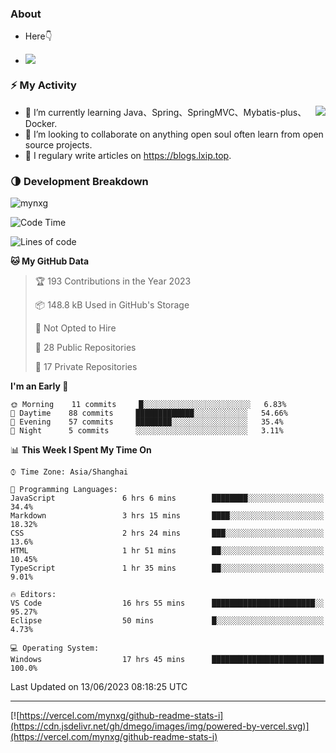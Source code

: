
### About

- Here👇

- ![](https://komarev.com/ghpvc/?username=mynxg&color=green)
<!-- - ![](https://visitor-badge.glitch.me/badge?page_id=mynxg.mynxg) -->

### ⚡️ My Activity

<img align="right" src="https://github-readme-stats-i.vercel.app/api?username=imnxg&show_icons=true&icon_color=1573B3&hide_title=true&text_color=718096&bg_color=00000000&hide_border=true"/>

<ul>
    <li> 🌱 I’m currently learning Java、Spring、SpringMVC、Mybatis-plus、Docker.</li>
    <li> 👯 I’m looking to collaborate on anything open souI often learn from open source projects.</li>
    <li> 📝 I regulary write articles on <a href="https://blogs.lxip.top">https://blogs.lxip.top</a>.</li>
    <!-- <li> ⚡ Fun fact: I ❤️ 😻.</li> -->
</ul>

<!-- <h3>Github Activity</h3>
<p style="img{display:block;margin:0 auto;}">

[![](https://activity-graph.herokuapp.com/graph?username=mynxg&theme=tokyonight)](https://github.com/ashutosh00710/github-readme-activity-graph)
![keney's github stats](https://github-readme-stats-i.vercel.app/api?username=imnxg&show_icons=true&icon_color=1573B3)
</p> -->
### 🌗 Development Breakdown

<img src="https://komarev.com/ghpvc/?username=mynxg" alt=" mynxg" />

<!--START_SECTION:waka-->
![Code Time](http://img.shields.io/badge/Code%20Time-138%20hrs%2028%20mins-blue)

![Lines of code](https://img.shields.io/badge/From%20Hello%20World%20I%27ve%20Written-62%20Thousand%20lines%20of%20code-blue)

**🐱 My GitHub Data** 

> 🏆 193 Contributions in the Year 2023
 > 
> 📦 148.8 kB Used in GitHub's Storage 
 > 
> 🚫 Not Opted to Hire
 > 
> 📜 28 Public Repositories 
 > 
> 🔑 17 Private Repositories  
 > 
**I'm an Early 🐤** 

```text
🌞 Morning    11 commits     █░░░░░░░░░░░░░░░░░░░░░░░░   6.83% 
🌆 Daytime    88 commits     █████████████░░░░░░░░░░░░   54.66% 
🌃 Evening    57 commits     ████████░░░░░░░░░░░░░░░░░   35.4% 
🌙 Night      5 commits      ░░░░░░░░░░░░░░░░░░░░░░░░░   3.11%

```


📊 **This Week I Spent My Time On** 

```text
⌚︎ Time Zone: Asia/Shanghai

💬 Programming Languages: 
JavaScript               6 hrs 6 mins        ████████░░░░░░░░░░░░░░░░░   34.4% 
Markdown                 3 hrs 15 mins       ████░░░░░░░░░░░░░░░░░░░░░   18.32% 
CSS                      2 hrs 24 mins       ███░░░░░░░░░░░░░░░░░░░░░░   13.6% 
HTML                     1 hr 51 mins        ██░░░░░░░░░░░░░░░░░░░░░░░   10.45% 
TypeScript               1 hr 35 mins        ██░░░░░░░░░░░░░░░░░░░░░░░   9.01%

🔥 Editors: 
VS Code                  16 hrs 55 mins      ███████████████████████░░   95.27% 
Eclipse                  50 mins             █░░░░░░░░░░░░░░░░░░░░░░░░   4.73%

💻 Operating System: 
Windows                  17 hrs 45 mins      █████████████████████████   100.0%

```


 Last Updated on 13/06/2023 08:18:25 UTC
<!--END_SECTION:waka-->

---

[![https://vercel.com/mynxg/github-readme-stats-i](https://cdn.jsdelivr.net/gh/dmego/images/img/powered-by-vercel.svg)](https://vercel.com/mynxg/github-readme-stats-i)
